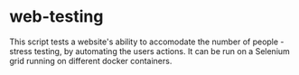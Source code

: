 # web-testing
This script tests a website's ability to accomodate the number of people - stress testing, by automating the users actions. 
It can be run on a Selenium grid running on different docker containers. 
